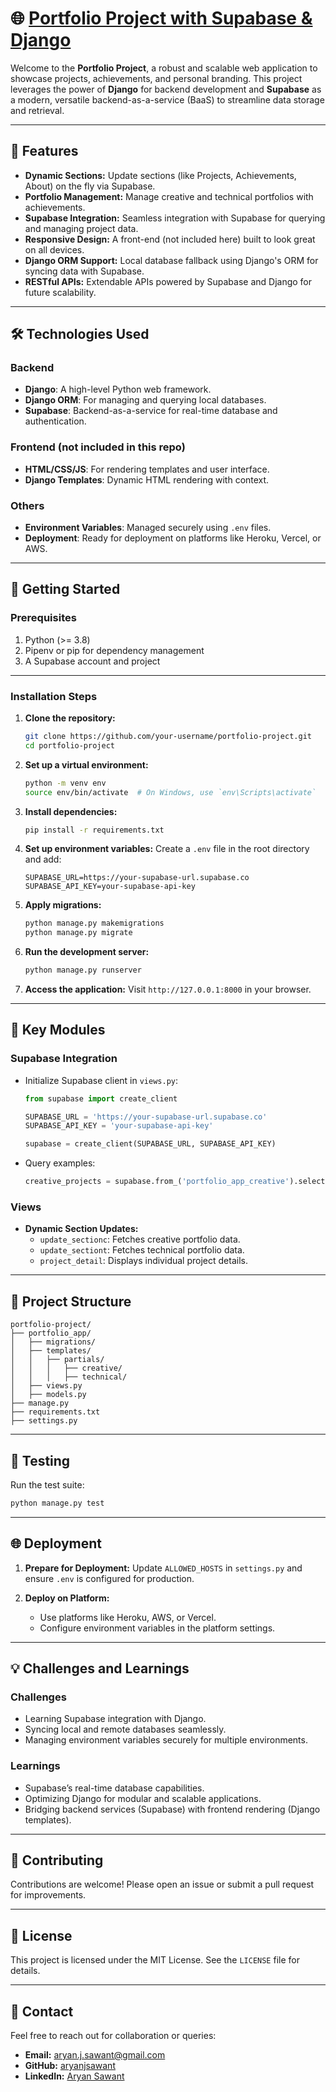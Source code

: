 # 🌐 [Portfolio Project with Supabase & Django](https://aryansawant.onrender.com/)

Welcome to the **Portfolio Project**, a robust and scalable web application to showcase projects, achievements, and personal branding. This project leverages the power of **Django** for backend development and **Supabase** as a modern, versatile backend-as-a-service (BaaS) to streamline data storage and retrieval.

---

## 🚀 Features

- **Dynamic Sections:** Update sections (like Projects, Achievements, About) on the fly via Supabase.
- **Portfolio Management:** Manage creative and technical portfolios with achievements.
- **Supabase Integration:** Seamless integration with Supabase for querying and managing project data.
- **Responsive Design:** A front-end (not included here) built to look great on all devices.
- **Django ORM Support:** Local database fallback using Django's ORM for syncing data with Supabase.
- **RESTful APIs:** Extendable APIs powered by Supabase and Django for future scalability.

---

## 🛠️ Technologies Used

### Backend
- **Django**: A high-level Python web framework.
- **Django ORM**: For managing and querying local databases.
- **Supabase**: Backend-as-a-service for real-time database and authentication.
  
### Frontend (not included in this repo)
- **HTML/CSS/JS**: For rendering templates and user interface.
- **Django Templates**: Dynamic HTML rendering with context.

### Others
- **Environment Variables**: Managed securely using `.env` files.
- **Deployment**: Ready for deployment on platforms like Heroku, Vercel, or AWS.

---

## 🎯 Getting Started

### Prerequisites
1. Python (>= 3.8)
2. Pipenv or pip for dependency management
3. A Supabase account and project

---

### Installation Steps

1. **Clone the repository:**
   ```bash
   git clone https://github.com/your-username/portfolio-project.git
   cd portfolio-project
   ```

2. **Set up a virtual environment:**
   ```bash
   python -m venv env
   source env/bin/activate  # On Windows, use `env\Scripts\activate`
   ```

3. **Install dependencies:**
   ```bash
   pip install -r requirements.txt
   ```

4. **Set up environment variables:**
   Create a `.env` file in the root directory and add:
   ```
   SUPABASE_URL=https://your-supabase-url.supabase.co
   SUPABASE_API_KEY=your-supabase-api-key
   ```

5. **Apply migrations:**
   ```bash
   python manage.py makemigrations
   python manage.py migrate
   ```

6. **Run the development server:**
   ```bash
   python manage.py runserver
   ```

7. **Access the application:**
   Visit `http://127.0.0.1:8000` in your browser.

---

## 🌟 Key Modules

### Supabase Integration
- Initialize Supabase client in `views.py`:
  ```python
  from supabase import create_client

  SUPABASE_URL = 'https://your-supabase-url.supabase.co'
  SUPABASE_API_KEY = 'your-supabase-api-key'

  supabase = create_client(SUPABASE_URL, SUPABASE_API_KEY)
  ```
- Query examples:
  ```python
  creative_projects = supabase.from_('portfolio_app_creative').select('*').execute().data
  ```

### Views
- **Dynamic Section Updates:**
  - `update_sectionc`: Fetches creative portfolio data.
  - `update_sectiont`: Fetches technical portfolio data.
  - `project_detail`: Displays individual project details.

---

## 📂 Project Structure

```
portfolio-project/
├── portfolio_app/
│   ├── migrations/
│   ├── templates/
│   │   ├── partials/
│   │   │   ├── creative/
│   │   │   ├── technical/
│   ├── views.py
│   ├── models.py
├── manage.py
├── requirements.txt
├── settings.py
```

---

## 🧪 Testing

Run the test suite:
```bash
python manage.py test
```

---

## 🌐 Deployment

1. **Prepare for Deployment:**
   Update `ALLOWED_HOSTS` in `settings.py` and ensure `.env` is configured for production.

2. **Deploy on Platform:**
   - Use platforms like Heroku, AWS, or Vercel.
   - Configure environment variables in the platform settings.

---

## 💡 Challenges and Learnings

### Challenges
- Learning Supabase integration with Django.
- Syncing local and remote databases seamlessly.
- Managing environment variables securely for multiple environments.

### Learnings
- Supabase’s real-time database capabilities.
- Optimizing Django for modular and scalable applications.
- Bridging backend services (Supabase) with frontend rendering (Django templates).

---

## 🤝 Contributing

Contributions are welcome! Please open an issue or submit a pull request for improvements.

---

## 📜 License

This project is licensed under the MIT License. See the `LICENSE` file for details.

---

## 📧 Contact

Feel free to reach out for collaboration or queries:
- **Email:** aryan.j.sawant@gmail.com
- **GitHub:** [aryanjsawant](https://github.com/aryanjsawant)
- **LinkedIn:** [Aryan Sawant](https://www.linkedin.com/in/aryan-j-sawant/)
